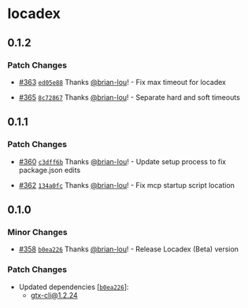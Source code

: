 # locadex

## 0.1.2

### Patch Changes

- [#363](https://github.com/generaltranslation/gt/pull/363) [`ed05e88`](https://github.com/generaltranslation/gt/commit/ed05e889a5c126dec0967854e9d51c0eb4b58ed7) Thanks [@brian-lou](https://github.com/brian-lou)! - Fix max timeout for locadex

- [#365](https://github.com/generaltranslation/gt/pull/365) [`8c72867`](https://github.com/generaltranslation/gt/commit/8c72867a1a1157769738a0f52bb6dd45dc1d7822) Thanks [@brian-lou](https://github.com/brian-lou)! - Separate hard and soft timeouts

## 0.1.1

### Patch Changes

- [#360](https://github.com/generaltranslation/gt/pull/360) [`c3dff6b`](https://github.com/generaltranslation/gt/commit/c3dff6bb527d9831a91c3a5072f8f6af62f8f5a5) Thanks [@brian-lou](https://github.com/brian-lou)! - Update setup process to fix package.json edits

- [#362](https://github.com/generaltranslation/gt/pull/362) [`134a0fc`](https://github.com/generaltranslation/gt/commit/134a0fc4203e3659c3d0c38684e1e4cc705a7485) Thanks [@brian-lou](https://github.com/brian-lou)! - Fix mcp startup script location

## 0.1.0

### Minor Changes

- [#358](https://github.com/generaltranslation/gt/pull/358) [`b0ea226`](https://github.com/generaltranslation/gt/commit/b0ea226310abb04ef5aa9ef1af23ee37b9e18cd1) Thanks [@brian-lou](https://github.com/brian-lou)! - Release Locadex (Beta) version

### Patch Changes

- Updated dependencies [[`b0ea226`](https://github.com/generaltranslation/gt/commit/b0ea226310abb04ef5aa9ef1af23ee37b9e18cd1)]:
  - gtx-cli@1.2.24
